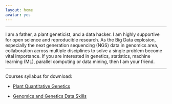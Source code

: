 ```yaml
---
layout: home
avatar: yes
---
```





---
I am a father, a plant geneticist, and a data hacker. I am highly supportive for open science and reproducible research. As the Big Data explosion, especially the next generation sequencing (NGS) data in genomics area, collaboration across multiple disciplines to solve a single problem become vital importance. If you are interested in genetics, statistics, machine learning (ML), parallel computing or data mining, then I am your friend.    

---
Courses syllabus for download:

- [Plant Quantitative Genetics](https://github.com/yangjl/yangjl.github.com/blob/master/QuantGen.pdf) 

- [Genomics and Genetics Data Skills](https://github.com/yangjl/yangjl.github.com/blob/master/Genomics_Data_Skills.pdf)